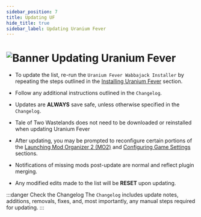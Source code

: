 ```yaml
---
sidebar_position: 7
title: Updating UF
hide_title: true
sidebar_label: Updating Uranium Fever
---
```


# ![Banner Updating Uranium Fever](https://github.com/user-attachments/assets/50f8351b-d958-41d5-a6c8-a0b8e412c52d)

- To update the list, re-run the `Uranium Fever Wabbajack Installer` by repeating the steps outlined in the [Installing Uranium Fever](https://uraniumfever.net/docs/main/setup#-installing-uranium-fever-) section.
- Follow any additional instructions outlined in the `Changelog`.

- Updates are **ALWAYS** save safe, unless otherwise specified in the `Changelog`.
- Tale of Two Wastelands does not need to be downloaded or reinstalled when updating Uranium Fever
- After updating, you may be prompted to reconfigure certain portions of the [Launching Mod Organizer 2 (MO2)](https://uraniumfever.net/docs/main/setup#-launching-mod-organizer-2-mo2-) and [Configuring Game Settings](https://uraniumfever.net/docs/main/setup#-configuring-game-settings-) sections.
- Notifications of missing mods post-update are normal and reflect plugin merging.
- Any modified edits made to the list will be **RESET** upon updating.

:::danger Check the Changelog
The `Changelog` includes update notes, additions, removals, fixes, and, most importantly, any manual steps required for updating.
:::
